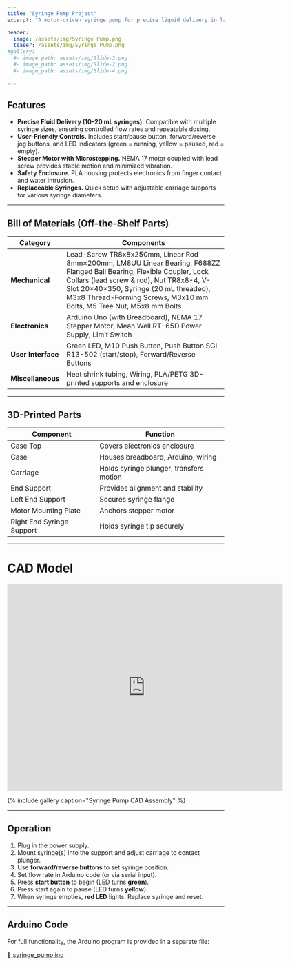 ```yaml
---
title: "Syringe Pump Project"
excerpt: "A motor-driven syringe pump for precise liquid delivery in laboratory and medical applications."

header:
  image: /assets/img/Syringe Pump.png
  teaser: /assets/img/Syringe Pump.png
#gallery:
  #- image_path: assets/img/Slide-3.png
  #- image_path: assets/img/Slide-2.png
  #- image_path: assets/img/Slide-4.png
   
---
```


## Features

* **Precise Fluid Delivery (10–20 mL syringes).** Compatible with multiple syringe sizes, ensuring controlled flow rates and repeatable dosing.  
* **User-Friendly Controls.** Includes start/pause button, forward/reverse jog buttons, and LED indicators (green = running, yellow = paused, red = empty).  
* **Stepper Motor with Microstepping.** NEMA 17 motor coupled with lead screw provides stable motion and minimized vibration.  
* **Safety Enclosure.** PLA housing protects electronics from finger contact and water intrusion.  
* **Replaceable Syringes.** Quick setup with adjustable carriage supports for various syringe diameters.  

---

## Bill of Materials (Off-the-Shelf Parts)

| **Category**         | **Components** |
|-----------------------|----------------|
| **Mechanical**       | Lead-Screw TR8x8x250mm, Linear Rod 8mm×200mm, LM8UU Linear Bearing, F688ZZ Flanged Ball Bearing, Flexible Coupler, Lock Collars (lead screw & rod), Nut TR8x8-4, V-Slot 20×40×350, Syringe (20 mL threaded), M3x8 Thread-Forming Screws, M3x10 mm Bolts, M5 Tree Nut, M5x8 mm Bolts |
| **Electronics**      | Arduino Uno (with Breadboard), NEMA 17 Stepper Motor, Mean Well RT-65D Power Supply, Limit Switch |
| **User Interface**   | Green LED, M10 Push Button, Push Button SGI R13-502 (start/stop), Forward/Reverse Buttons |
| **Miscellaneous**    | Heat shrink tubing, Wiring, PLA/PETG 3D-printed supports and enclosure |

---

## 3D-Printed Parts

| Component | Function |
|-----------|----------|
| Case Top | Covers electronics enclosure |
| Case | Houses breadboard, Arduino, wiring |
| Carriage | Holds syringe plunger, transfers motion |
| End Support | Provides alignment and stability |
| Left End Support | Secures syringe flange |
| Motor Mounting Plate | Anchors stepper motor |
| Right End Syringe Support | Holds syringe tip securely |  

---

# CAD Model

<iframe src="https://vanderbilt643.autodesk360.com/shares/public/SH286ddQT78850c0d8a4e4817c2c9a4c46ed?mode=embed" width="640" height="480" allowfullscreen="true" webkitallowfullscreen="true" mozallowfullscreen="true"  frameborder="0"></iframe>

{% include gallery caption="Syringe Pump CAD Assembly" %}

---

## Operation

1. Plug in the power supply.  
2. Mount syringe(s) into the support and adjust carriage to contact plunger.  
3. Use **forward/reverse buttons** to set syringe position.  
4. Set flow rate in Arduino code (or via serial input).  
5. Press **start button** to begin (LED turns **green**).  
6. Press start again to pause (LED turns **yellow**).  
7. When syringe empties, **red LED** lights. Replace syringe and reset.  

---

## Arduino Code

For full functionality, the Arduino program is provided in a separate file:  

[📂 syringe_pump.ino](/assets/syringe_pump.ino)


